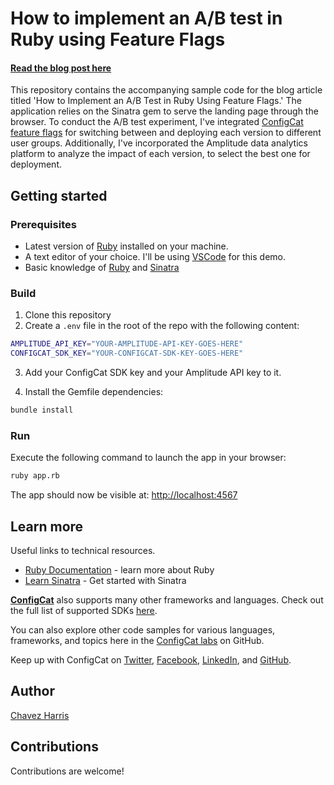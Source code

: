 # How to implement an A/B test in Ruby using Feature Flags

#### [Read the blog post here](https://configcat.com/blog/)

This repository contains the accompanying sample code for the blog article titled 'How to Implement an A/B Test in Ruby Using Feature Flags.' The application relies on the Sinatra gem to serve the landing page through the browser. To conduct the A/B test experiment, I've integrated [ConfigCat feature flags](https://configcat.com) for switching between and deploying each version to different user groups. Additionally, I've incorporated the Amplitude data analytics platform to analyze the impact of each version, to select the best one for deployment.

## Getting started

### Prerequisites

- Latest version of [Ruby](https://www.ruby-lang.org/en/downloads/) installed on your machine.
- A text editor of your choice. I'll be using [VSCode](https://code.visualstudio.com/download) for this demo.
- Basic knowledge of [Ruby](https://www.ruby-lang.org/en/) and [Sinatra](https://sinatrarb.com/)

### Build

1. Clone this repository
2. Create a `.env` file in the root of the repo with the following content:

```sh
AMPLITUDE_API_KEY="YOUR-AMPLITUDE-API-KEY-GOES-HERE"
CONFIGCAT_SDK_KEY="YOUR-CONFIGCAT-SDK-KEY-GOES-HERE"
```

3. Add your ConfigCat SDK key and your Amplitude API key to it.

4. Install the Gemfile dependencies:

```sh
bundle install
```

### Run

Execute the following command to launch the app in your browser:

```sh
ruby app.rb
```

The app should now be visible at: <http://localhost:4567>

## Learn more

Useful links to technical resources.

- [Ruby Documentation](https://www.ruby-lang.org/en/) - learn more about Ruby
- [Learn Sinatra](https://sinatrarb.com/intro.html) - Get started with Sinatra

[**ConfigCat**](https://configcat.com) also supports many other frameworks and languages. Check out the full list of supported SDKs [here](https://configcat.com/docs/sdk-reference/overview/).

You can also explore other code samples for various languages, frameworks, and topics here in the [ConfigCat labs](https://github.com/configcat-labs) on GitHub.

Keep up with ConfigCat on [Twitter](https://twitter.com/configcat), [Facebook](https://www.facebook.com/configcat), [LinkedIn](https://www.linkedin.com/company/configcat/), and [GitHub](https://github.com/configcat).

## Author
[Chavez Harris](https://github.com/codedbychavez)

## Contributions
Contributions are welcome!
